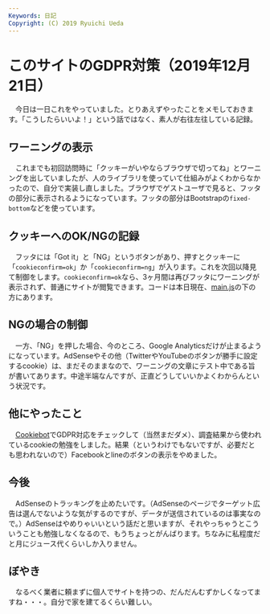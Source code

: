 ```yaml
---
Keywords: 日記
Copyright: (C) 2019 Ryuichi Ueda
---
```


# このサイトのGDPR対策（2019年12月21日） 


　今日は一日これをやっていました。とりあえずやったことをメモしておきます。「こうしたらいいよ！」という話ではなく、素人が右往左往している記録。


## ワーニングの表示

　これまでも初回訪問時に「クッキーがいやならブラウザで切ってね」とワーニングを出していましたが、人のライブラリを使っていて仕組みがよくわからなかったので、自分で実装し直しました。ブラウザでゲストユーザで見ると、フッタの部分に表示されるようになっています。フッタの部分はBootstrapの`fixed-bottom`などを使っています。

## クッキーへのOK/NGの記録

　フッタには「Got it」と「NG」というボタンがあり、押すとクッキーに「`cookieconfirm=ok`」か「`cookieconfirm=ng`」が入ります。これを次回以降見て制御をします。`cookieconfirm=ok`なら、3ヶ月間は再びフッタにワーニングが表示されず、普通にサイトが閲覧できます。コードは本日現在、[main.js](https://b.ueda.tech/bsview/main.js)の下の方にあります。

## NGの場合の制御

　一方、「NG」を押した場合、今のところ、Google Analyticsだけが止まるようになっています。AdSenseやその他（TwitterやYouTubeのボタンが勝手に設定するcookie）は、まだそのままなので、ワーニングの文章にテスト中である旨が書いてあります。中途半端なんですが、正直どうしていいかよくわからんという状況です。


## 他にやったこと

　[Cookiebot](https://www.cookiebot.com/en/)でGDPR対応をチェックして（当然まだダメ）、調査結果から使われているcookieの勉強をしました。結果（というわけでもないですが、必要だとも思われないので）Facebookとlineのボタンの表示をやめました。


## 今後

　AdSenseのトラッキングを止めたいです。（AdSenseのページでターゲット広告は選んでないような気がするのですが、データが送信されているのは事実なので。）AdSenseはやめりゃいいという話だと思いますが、それやっちゃうとこういうことも勉強しなくなるので、もうちょっとがんばります。ちなみに私程度だと月にジュース代くらいしか入りません。


## ぼやき

　なるべく業者に頼まずに個人でサイトを持つの、だんだんむずかしくなってますね・・・。自分で家を建てるくらい難しい。



